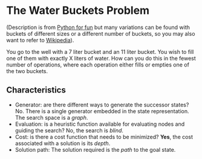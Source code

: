 # The Water Buckets Problem

(Description is from
[Python for fun](http://www.openbookproject.net/py4fun/buckets/buckets.html)
but many variations can be found with buckets of different sizes
or a different number of buckets, so you may also want to refer to
[Wikipedia](https://en.wikipedia.org/wiki/Liquid_water_pouring_puzzles)).

You go to the well with a 7 liter bucket and an 11 liter bucket. You wish to
fill one of them with exactly X liters of water. How can you do this in the
fewest number of operations, where each operation either fills or empties one
of the two buckets.

## Characteristics

- Generator: are there different ways to generate the successor states? No.
  There is a single generator embedded in the state representation. The search
  space is a _graph_.
- Evaluation: is a heuristic function available for evaluating nodes and
  guiding the search? No, the search is _blind_.
- Cost: is there a cost function that needs to be minimized? **Yes**, the cost
  associated with a solution is its _depth_.
- Solution path: The solution required is the _path_ to the goal state.
